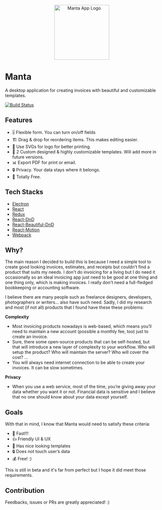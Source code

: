 <p align="center">
  <img src="https://d26dzxoao6i3hh.cloudfront.net/items/0p043p3z2r2C2T2B2B0I/manta-logo.svg" alt="Manta App Logo" width="180" height="auto"/>
</p>

# Manta
A desktop application for creating invoices with beautiful and customizable templates.

[![Build Status](https://travis-ci.com/hql287/Manta.svg?token=pxxHGwHnxpjzt5yFJEav&branch=dev)](https://travis-ci.com/hql287/Manta)

## Features
* 🎚 Flexible form. You can turn on/off fields
* 🏗 Drag & drop for reordering items. This makes editing easier.
* 🍺 Use SVGs for logo for better printing.
* 🎨 2 Custom designed & highly customizable templates. Will add more in future versions.
* 📊 Export PDF for print or email.
* 🔒 Privacy. Your data stays where it belongs.
* 💯 Totally Free.


## Tech Stacks
* [Electron](https://github.com/electron/electron)
* [React](https://github.com/facebook/react)
* [Redux](https://github.com/reactjs/redux)
* [React-DnD](https://github.com/react-dnd/react-dnd)
* [React-Beautiful-DnD](https://github.com/atlassian/react-beautiful-dnd)
* [React-Motion](https://github.com/chenglou/react-motion)
* [Webpack](https://github.com/webpack/webpack)


## Why?
The main reason I decided to build this is because I need a simple tool to create good looking invoices, estimates, and receipts but couldn't find a product that suits my needs. I don't do invoicing for a living but I do need it occasionally so an ideal invoicing app just need to be good at one thing and one thing only, which is making invoices. I really don't need a full-fledged bookkeeping or accounting software.

I believe there are many people such as freelance designers, developers, photographers or writers... also have such need. Sadly, I did my research and most (if not all) products that I found have these these problems:

**Complexity**

* Most invoicing products nowadays is web-based, which means you’ll need to maintain a new account (possible a monthly fee, too) just to create an invoice.
* Sure, there some open-source products that can be self-hosted, but that will introduce a new layer of complexity to your workflow. Who will setup the product? Who will maintain the server? Who will cover the cost? ...
* You will always need internet connection to be able to create your invoices. It can be slow sometimes.

**Privacy**

* When you use a web service, most of the time, you’re giving away your data whether you want it or not. Financial data is sensitive and I believe that no one should know about your data except yourself.


## Goals
With that in mind, I know that Manta would need to satisfy these criteria:

* 🚀 Fast!!!
* 👍 Friendly UI & UX
* 🎉 Has nice looking templates
* 🔒 Does not touch user’s data
* 💰 Free! :)

This is still in beta and it's far from perfect but I hope it did meet those requirements.


## Contribution
Feedbacks, issues or PRs are greatly appreciated! :)

